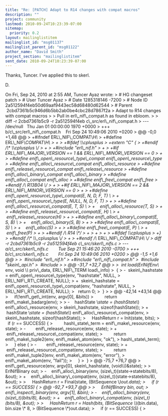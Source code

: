 ```yaml
---
title: "Re: [PATCH] Adapt to R14 changes with compat macros"
description: ""
project: community
lastmod: 2010-09-24T10:23:39-07:00
sitemap:
  priority: 0.2
layout: mailinglistitem
mailinglist_id: "msg01137"
mailinglist_parent_id: "msg01122"
author_name: "David Smith"
project_section: "mailinglistitem"
sent_date: 2010-09-24T10:23:39-07:00
---
```



Thanks, Tuncer. I've applied this to skerl.

D.

On Fri, Sep 24, 2010 at 2:55 AM, Tuncer Ayaz  wrote:
&gt; # HG changeset patch
&gt; # User Tuncer Ayaz 
&gt; # Date 1285318146 -7200
&gt; # Node ID 2a512594f4eb50d69aaf9443ec58d68480d62544
&gt; # Parent  2cbd7361b5c946d6b5bb2ab0be4cbc28d7867f2a
&gt; Adapt to R14 changes with compat macros
&gt;
&gt; Pull in erl\\_nif\\_compat.h as found in ebloom.
&gt;
&gt; diff -r 2cbd7361b5c9 -r 2a512594f4eb c\\_src/erl\\_nif\\_compat.h
&gt; --- /dev/null   Thu Jan 01 00:00:00 1970 +0000
&gt; +++ b/c\\_src/erl\\_nif\\_compat.h    Fri Sep 24 10:49:06 2010 +0200
&gt; @@ -0,0 +1,48 @@
&gt; +#ifndef ERL\\_NIF\\_COMPAT\\_H\\_
&gt; +#define ERL\\_NIF\\_COMPAT\\_H\\_
&gt; +
&gt; +#ifdef \\_\\_cplusplus
&gt; +extern "C" {
&gt; +#endif /\\* \\_\\_cplusplus \\*/
&gt; +
&gt; +#include "erl\\_nif.h"
&gt; +
&gt; +#if ERL\\_NIF\\_MAJOR\\_VERSION == 1 && ERL\\_NIF\\_MINOR\\_VERSION == 0
&gt; +
&gt; +#define enif\\_open\\_resource\\_type\\_compat enif\\_open\\_resource\\_type
&gt; +#define enif\\_alloc\\_resource\\_compat enif\\_alloc\\_resource
&gt; +#define enif\\_release\\_resource\\_compat enif\\_release\\_resource
&gt; +#define enif\\_alloc\\_binary\\_compat enif\\_alloc\\_binary
&gt; +#define enif\\_alloc\\_compat enif\\_alloc
&gt; +#define enif\\_free\\_compat enif\\_free
&gt; +#endif /\\* R13B04 \\*/
&gt; +
&gt; +#if ERL\\_NIF\\_MAJOR\\_VERSION == 2 && ERL\\_NIF\\_MINOR\\_VERSION == 0
&gt; +
&gt; +#define enif\\_open\\_resource\\_type\\_compat(E, N, D, F, T) \\
&gt; +    enif\\_open\\_resource\\_type(E, NULL, N, D, F, T)
&gt; +
&gt; +#define enif\\_alloc\\_resource\\_compat(E, T, S) \\
&gt; +    enif\\_alloc\\_resource(T, S)
&gt; +
&gt; +#define enif\\_release\\_resource\\_compat(E, H) \\
&gt; +    enif\\_release\\_resource(H)
&gt; +
&gt; +#define enif\\_alloc\\_binary\\_compat(E, S, B) \\
&gt; +    enif\\_alloc\\_binary(S, B)
&gt; +
&gt; +#define enif\\_alloc\\_compat(E, S) \\
&gt; +    enif\\_alloc(S)
&gt; +
&gt; +#define enif\\_free\\_compat(E, P) \\
&gt; +    enif\\_free(P)
&gt; +
&gt; +#endif /\\* R14 \\*/
&gt; +
&gt; +
&gt; +
&gt; +#ifdef \\_\\_cplusplus
&gt; +}
&gt; +#endif /\\* \\_\\_cplusplus \\*/
&gt; +
&gt; +#endif /\\* ERL\\_NIF\\_COMPAT\\_H\\_ \\*/
&gt; diff -r 2cbd7361b5c9 -r 2a512594f4eb c\\_src/skerl\\_nifs.c
&gt; --- a/c\\_src/skerl\\_nifs.c        Tue Sep 21 15:46:20 2010 -0700
&gt; +++ b/c\\_src/skerl\\_nifs.c        Fri Sep 24 10:49:06 2010 +0200
&gt; @@ -1,5 +1,6 @@
&gt;
&gt;  #include "erl\\_nif.h"
&gt; +#include "erl\\_nif\\_compat.h"
&gt;  #include "skein\\_api.h"
&gt;  #include 
&gt;
&gt; @@ -31,7 +32,7 @@
&gt;
&gt;  int load(ErlNifEnv\\* env, void \\*\\* priv\\_data, ERL\\_NIF\\_TERM load\\_info)
&gt;  {
&gt; -  skein\\_hashstate = enif\\_open\\_resource\\_type(env, "hashstate", NULL, 
&gt; ERL\\_NIF\\_RT\\_CREATE, NULL);
&gt; +  skein\\_hashstate = enif\\_open\\_resource\\_type\\_compat(env, "hashstate", NULL, 
&gt; ERL\\_NIF\\_RT\\_CREATE, NULL);
&gt;   return 0;
&gt;  }
&gt;
&gt; @@ -42,14 +43,14 @@
&gt;     if(!enif\\_get\\_int(env, argv[0], &bits))
&gt;         return enif\\_make\\_badarg(env);
&gt;
&gt; -    hashState \\*state = (hashState\\*) enif\\_alloc\\_resource(env, 
&gt; skein\\_hashstate, sizeof(hashState));
&gt; +    hashState \\*state = (hashState\\*) enif\\_alloc\\_resource\\_compat(env, 
&gt; skein\\_hashstate, sizeof(hashState));
&gt;     HashReturn r = Init(state, bits);
&gt;     if (r == SUCCESS) {
&gt;         hash\\_state\\_term = enif\\_make\\_resource(env, state);
&gt; -        enif\\_release\\_resource(env, state);
&gt; +        enif\\_release\\_resource\\_compat(env, state);
&gt;         return enif\\_make\\_tuple2(env, enif\\_make\\_atom(env, "ok"), 
&gt; hash\\_state\\_term);
&gt;     } else {
&gt; -        enif\\_release\\_resource(env, state);
&gt; +        enif\\_release\\_resource\\_compat(env, state);
&gt;         return enif\\_make\\_tuple2(env, enif\\_make\\_atom(env, "error"), 
&gt; enif\\_make\\_atom(env, "fail"));
&gt;     }
&gt;  }
&gt; @@ -75,7 +76,7 @@
&gt;     enif\\_get\\_resource(env, argv[0], skein\\_hashstate, (void\\*\\*)&state);
&gt;
&gt;     ErlNifBinary out;
&gt; -    enif\\_alloc\\_binary(env, (size\\_t)(state-&gt;statebits/8), &out);
&gt; +    enif\\_alloc\\_binary\\_compat(env, (size\\_t)(state-&gt;statebits/8), &out);
&gt;
&gt;     HashReturn r = Final(state, (BitSequence \\*)out.data);
&gt;     if (r == SUCCESS) {
&gt; @@ -92,7 +93,7 @@
&gt;
&gt;     ErlNifBinary bin, out;
&gt;     enif\\_inspect\\_binary(env, argv[1], &bin);
&gt; -    enif\\_alloc\\_binary(env, (size\\_t)(bits/8), &out);
&gt; +    enif\\_alloc\\_binary\\_compat(env, (size\\_t)(bits/8), &out);
&gt;
&gt;     HashReturn r = Hash(bits, (BitSequence \\*)(bin.data), bin.size \\* 8, 
&gt; (BitSequence \\*)out.data);
&gt;     if (r == SUCCESS) {
&gt;
